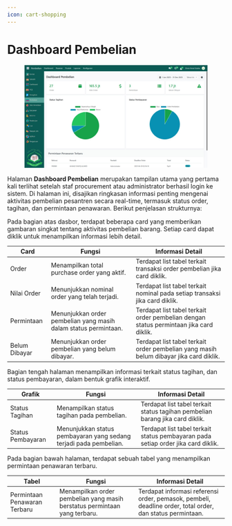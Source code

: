```yaml
---
icon: cart-shopping
---
```


# Dashboard Pembelian

<figure><img src="../../.gitbook/assets/image (1) (1) (1).png" alt=""><figcaption></figcaption></figure>

Halaman **Dashboard Pembelian** merupakan tampilan utama yang pertama kali terlihat setelah staf procurement atau administrator berhasil login ke sistem. Di halaman ini, disajikan ringkasan informasi penting mengenai aktivitas pembelian pesantren secara real-time, termasuk status order, tagihan, dan permintaan penawaran. Berikut penjelasan strukturnya:

Pada bagian atas dasbor, terdapat beberapa card yang memberikan gambaran singkat tentang aktivitas pembelian barang. Setiap card dapat diklik untuk menampilkan informasi lebih detail.

| Card          | Fungsi                                                          | Informasi Detail                                                                       |
| ------------- | --------------------------------------------------------------- | -------------------------------------------------------------------------------------- |
| Order         | Menampilkan total purchase order yang aktif.                    | Terdapat list tabel terkait transaksi order pembelian jika card diklik.                |
| Nilai Order   | Menunjukkan nominal order yang telah terjadi.                   | Terdapat list tabel terkait nominal pada setiap transaksi jika card diklik.            |
| Permintaan    | Menunjukkan order pembelian yang masih dalam status permintaan. | Terdapat list tabel terkait order pembelian dengan status permintaan jika card diklik. |
| Belum Dibayar | Menunjukkan order pembelian yang belum dibayar.                 | Terdapat list tabel terkait order pembelian yang masih belum dibayar jika card diklik. |

Bagian tengah halaman menampilkan informasi terkait status tagihan, dan status pembayaran, dalam bentuk grafik interaktif.

| Grafik            | Fungsi                                                            | Informasi Detail                                                                  |
| ----------------- | ----------------------------------------------------------------- | --------------------------------------------------------------------------------- |
| Status Tagihan    | Menampilkan status tagihan pada pembelian.                        | Terdapat list tabel terkait status tagihan pembelian barang jika card diklik.     |
| Status Pembayaran | Menunjukkan status pembayaran yang sedang terjadi pada pembelian. | Terdapat list tabel terkait status pembayaran pada setiap order jika card diklik. |

Pada bagian bawah halaman, terdapat sebuah tabel yang menampilkan permintaan penawaran terbaru.

| Tabel                        | Fungsi                                                                    | Informasi Detail                                                                                          |
| ---------------------------- | ------------------------------------------------------------------------- | --------------------------------------------------------------------------------------------------------- |
| Permintaan Penawaran Terbaru | Menampilkan order pembelian yang masih berstatus permintaan yang terbaru. | Terdapat informasi referensi order, pemasok, pembeli, deadline order, total order, dan status permintaan. |
